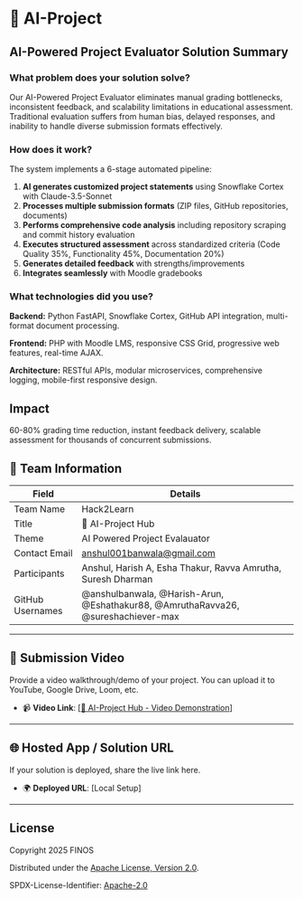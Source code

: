 # 🤖 AI-Project 

## AI-Powered Project Evaluator Solution Summary

### What problem does your solution solve?

Our AI-Powered Project Evaluator eliminates manual grading bottlenecks, inconsistent feedback, and scalability limitations in educational assessment. Traditional evaluation suffers from human bias, delayed responses, and inability to handle diverse submission formats effectively.

### How does it work?

The system implements a 6-stage automated pipeline:

1. **AI generates customized project statements** using Snowflake Cortex with Claude-3.5-Sonnet
2. **Processes multiple submission formats** (ZIP files, GitHub repositories, documents)
3. **Performs comprehensive code analysis** including repository scraping and commit history evaluation
4. **Executes structured assessment** across standardized criteria (Code Quality 35%, Functionality 45%, Documentation 20%)
5. **Generates detailed feedback** with strengths/improvements
6. **Integrates seamlessly** with Moodle gradebooks

### What technologies did you use?

**Backend:** Python FastAPI, Snowflake Cortex, GitHub API integration, multi-format document processing. 

**Frontend:** PHP with Moodle LMS, responsive CSS Grid, progressive web features, real-time AJAX. 

**Architecture:** RESTful APIs, modular microservices, comprehensive logging, mobile-first responsive design.

## Impact

60-80% grading time reduction, instant feedback delivery, scalable assessment for thousands of concurrent submissions.

## 👥 Team Information

| Field            | Details                                                                                |
| ---------------- | ---------------------------------------------------------------                        |
| Team Name        | Hack2Learn                                                                             |
| Title            | 🤖 AI-Project Hub                                                                      |
| Theme            | AI Powered Project Evalauator                                                          |
| Contact Email    | anshul001banwala@gmail.com                                                             |
| Participants     | Anshul, Harish A, Esha Thakur, Ravva Amrutha, Suresh Dharman                           |
| GitHub Usernames | @anshulbanwala, @Harish-Arun, @Eshathakur88, @AmruthaRavva26, @sureshachiever-max      |

---

## 🎥 Submission Video

Provide a video walkthrough/demo of your project. You can upload it to YouTube, Google Drive, Loom, etc.

- 📹 **Video Link**: [[🤖 AI-Project Hub - Video Demonstration](https://www.youtube.com/watch?v=ktXizTCLn4E)]

---

## 🌐 Hosted App / Solution URL

If your solution is deployed, share the live link here.

- 🌍 **Deployed URL**: [Local Setup]

---

## License

Copyright 2025 FINOS

Distributed under the [Apache License, Version 2.0](http://www.apache.org/licenses/LICENSE-2.0).

SPDX-License-Identifier: [Apache-2.0](https://spdx.org/licenses/Apache-2.0)
